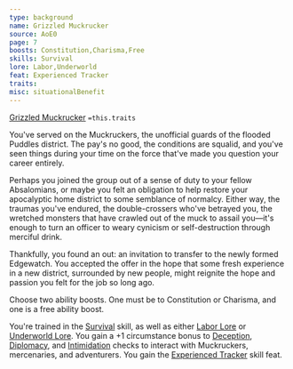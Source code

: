 ```yaml
---
type: background
name: Grizzled Muckrucker 
source: AoE0
page: 7
boosts: Constitution,Charisma,Free
skills: Survival
lore: Labor,Underworld
feat: Experienced Tracker
traits: 
misc: situationalBenefit
---
```


[Grizzled Muckrucker](###%20Grizzled%20Muckrucker)
`=this.traits`


You've served on the Muckruckers, the unofficial guards of the flooded Puddles district. The pay's no good, the conditions are squalid, and you've seen things during your time on the force that've made you question your career entirely.

Perhaps you joined the group out of a sense of duty to your fellow Absalomians, or maybe you felt an obligation to help restore your apocalyptic home district to some semblance of normalcy. Either way, the traumas you've endured, the double-crossers who've betrayed you, the wretched monsters that have crawled out of the muck to assail you—it's enough to turn an officer to weary cynicism or self-destruction through merciful drink.

Thankfully, you found an out: an invitation to transfer to the newly formed Edgewatch. You accepted the offer in the hope that some fresh experience in a new district, surrounded by new people, might reignite the hope and passion you felt for the job so long ago.

Choose two ability boosts. One must be to Constitution or Charisma, and one is a free ability boost.

You're trained in the [Survival](Survival) skill, as well as either [Labor Lore](Labor%20Lore) or [Underworld Lore](Underworld%20Lore). You gain a +1 circumstance bonus to [Deception](Deception), [Diplomacy](Diplomacy), and [Intimidation](Intimidation) checks to interact with Muckruckers, mercenaries, and adventurers. You gain the [Experienced Tracker](Experienced%20Tracker) skill feat.

